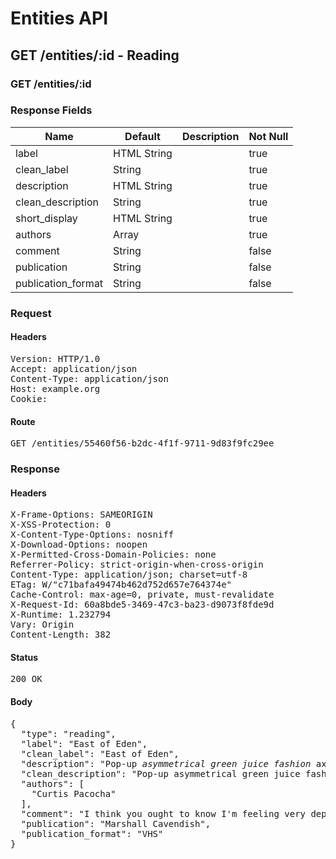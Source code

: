 # Entities API



## GET /entities/:id - Reading

### GET /entities/:id

### Response Fields

| Name | Default | Description | Not Null |
|------|---------|-------------|----------|
| label | HTML String |  | true |
| clean_label | String |  | true |
| description | HTML String |  | true |
| clean_description | String |  | true |
| short_display | HTML String |  | true |
| authors | Array |  | true |
| comment | String |  | false |
| publication | String |  | false |
| publication_format | String |  | false |

### Request

#### Headers

<pre>Version: HTTP/1.0
Accept: application/json
Content-Type: application/json
Host: example.org
Cookie: </pre>

#### Route

<pre>GET /entities/55460f56-b2dc-4f1f-9711-9d83f9fc29ee</pre>

### Response

#### Headers

<pre>X-Frame-Options: SAMEORIGIN
X-XSS-Protection: 0
X-Content-Type-Options: nosniff
X-Download-Options: noopen
X-Permitted-Cross-Domain-Policies: none
Referrer-Policy: strict-origin-when-cross-origin
Content-Type: application/json; charset=utf-8
ETag: W/&quot;c71bafa49474b462d752d657e764374e&quot;
Cache-Control: max-age=0, private, must-revalidate
X-Request-Id: 60a8bde5-3469-47c3-ba23-d9073f8fde9d
X-Runtime: 1.232794
Vary: Origin
Content-Length: 382</pre>

#### Status

<pre>200 OK</pre>

#### Body

<pre>{
  "type": "reading",
  "label": "East of Eden",
  "clean_label": "East of Eden",
  "description": "Pop-up <i>asymmetrical green juice fashion</i> axe.",
  "clean_description": "Pop-up asymmetrical green juice fashion axe.",
  "authors": [
    "Curtis Pacocha"
  ],
  "comment": "I think you ought to know I'm feeling very depressed.",
  "publication": "Marshall Cavendish",
  "publication_format": "VHS"
}</pre>
